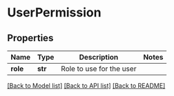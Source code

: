 # UserPermission

## Properties
Name | Type | Description | Notes
------------ | ------------- | ------------- | -------------
**role** | **str** | Role to use for the user | 

[[Back to Model list]](../README.md#documentation-for-models) [[Back to API list]](../README.md#documentation-for-api-endpoints) [[Back to README]](../README.md)

